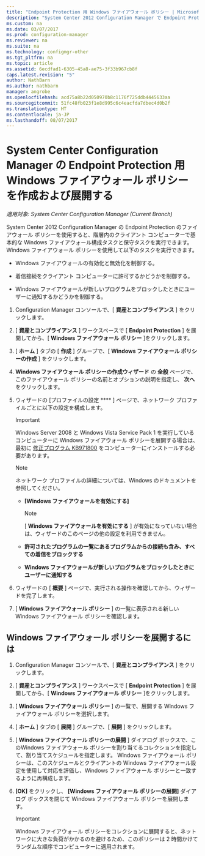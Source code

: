 ```yaml
---
title: "Endpoint Protection 用 Windows ファイアウォール ポリシー | Microsoft Docs"
description: "System Center 2012 Configuration Manager で Endpoint Protection のファイアウォール ポリシーを作成および展開する方法を説明します。"
ms.custom: na
ms.date: 03/07/2017
ms.prod: configuration-manager
ms.reviewer: na
ms.suite: na
ms.technology: configmgr-other
ms.tgt_pltfrm: na
ms.topic: article
ms.assetid: 6ecdfad1-6305-45a8-ae75-3f33b967cb8f
caps.latest.revision: "5"
author: NathBarn
ms.author: nathbarn
manager: angrobe
ms.openlocfilehash: acd75a8b22d050970b8c1176f725ddb4445633aa
ms.sourcegitcommit: 51fc48fb023f1e8d995c6c4eacfda7dbec4d0b2f
ms.translationtype: HT
ms.contentlocale: ja-JP
ms.lasthandoff: 08/07/2017
---
```

# <a name="create-and-deploy-windows-firewall-policies-for-endpoint-protection-in-system-center-configuration-manager"></a>System Center Configuration Manager の Endpoint Protection 用 Windows ファイアウォール ポリシーを作成および展開する

*適用対象: System Center Configuration Manager (Current Branch)*

System Center 2012 Configuration Manager の Endpoint Protection のファイアウォール ポリシーを使用すると、階層内のクライアント コンピューターで基本的な Windows ファイアウォール構成タスクと保守タスクを実行できます。 Windows ファイアウォール ポリシーを使用して以下のタスクを実行できます。  

-   Windows ファイアウォールの有効化と無効化を制御する。  

-   着信接続をクライアント コンピューターに許可するかどうかを制御する。  

-   Windows ファイアウォールが新しいプログラムをブロックしたときにユーザーに通知するかどうかを制御する。  

1.  Configuration Manager コンソールで、[ **資産とコンプライアンス** ] をクリックします。  

2.  [ **資産とコンプライアンス** ] ワークスペースで [ **Endpoint Protection** ] を展開してから、[ **Windows ファイアウォール ポリシー** ]をクリックします。  

3.  [ **ホーム** ] タブの [ **作成** ] グループで、[ **Windows ファイアウォール ポリシーの作成** ] をクリックします。  

4.  **Windows ファイアウォール ポリシーの作成ウィザード** の  **全般**  ページで、このファイアウォール ポリシーの名前とオプションの説明を指定し、 **次へ** をクリックします。  

5.  ウィザードの [プロファイルの設定 **** ] ページで、ネットワーク プロファイルごとに以下の設定を構成します。  

    > [!IMPORTANT]  
    >  Windows Server 2008 と Windows Vista Service Pack 1 を実行しているコンピューターに Windows ファイアウォール ポリシーを展開する場合は、最初に [修正プログラム KB971800](http://go.microsoft.com/fwlink/p/?LinkId=231239) をコンピューターにインストールする必要があります。  

    > [!NOTE]  
    >  ネットワーク プロファイルの詳細については、Windows のドキュメントを参照してください。  

    -   **[Windows ファイアウォールを有効にする]**  

        > [!NOTE]  
        >  [ **Windows ファイアウォールを有効にする** ] が有効になっていない場合は、ウィザードのこのページの他の設定を利用できません。  

    -   **許可されたプログラムの一覧にあるプログラムからの接続も含み、すべての着信をブロックする**  

    -   **Windows ファイアウォールが新しいプログラムをブロックしたときにユーザーに通知する**  

6.  ウィザードの [ **概要** ] ページで、実行される操作を確認してから、ウィザードを完了します。  

7.  [ **Windows ファイアウォール ポリシー** ] の一覧に表示される新しい Windows ファイアウォール ポリシーを確認します。  

##  <a name="BKMK_Assign"></a> Windows ファイアウォール ポリシーを展開するには  

1.  Configuration Manager コンソールで、[ **資産とコンプライアンス** ] をクリックします。  

2.  [ **資産とコンプライアンス** ] ワークスペースで [ **Endpoint Protection** ] を展開してから、[ **Windows ファイアウォール ポリシー** ]をクリックします。  

3.  [ **Windows ファイアウォール ポリシー** ] の一覧で、展開する Windows ファイアウォール ポリシーを選択します。  

4.  [ **ホーム** ] タブの [ **展開** ] グループで、[ **展開** ] をクリックします。  

5.  [ **Windows ファイアウォール ポリシーの展開** ] ダイアログ ボックスで、このWindows ファイアウォール ポリシーを割り当てるコレクションを指定して、割り当てスケジュールを指定します。 Windows ファイアウォール ポリシーは、このスケジュールとクライアントの Windows ファイアウォール設定を使用して対応を評価し、Windows ファイアウォール ポリシーと一致するように再構成します。  

6.  **[OK]** をクリックし、 **[Windows ファイアウォール ポリシーの展開]** ダイアログ ボックスを閉じて Windows ファイアウォール ポリシーを展開します。  

    > [!IMPORTANT]  
    >  Windows ファイアウォール ポリシーをコレクションに展開すると、ネットワークに大きな負荷がかかるのを避けるため、このポリシーは 2 時間かけてランダムな順序でコンピューターに適用されます。

